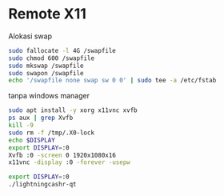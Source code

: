 # Remote X11
Alokasi swap

```sh
sudo fallocate -l 4G /swapfile
sudo chmod 600 /swapfile
sudo mkswap /swapfile
sudo swapon /swapfile
echo '/swapfile none swap sw 0 0' | sudo tee -a /etc/fstab
```

tanpa windows manager

```sh
sudo apt install -y xorg x11vnc xvfb
ps aux | grep Xvfb
kill -9
sudo rm -f /tmp/.X0-lock
echo $DISPLAY
export DISPLAY=:0
Xvfb :0 -screen 0 1920x1080x16
x11vnc -display :0 -forever -usepw

export DISPLAY=:0
./lightningcashr-qt
```
